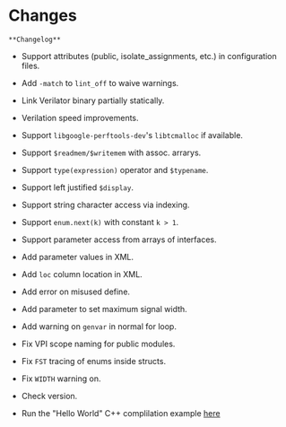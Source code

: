 
# Changes

    **Changelog**

- Support attributes (public, isolate_assignments, etc.) in configuration files.
- Add `-match` to `lint_off` to waive warnings.
- Link Verilator binary partially statically.
- Verilation speed improvements.
- Support `libgoogle-perftools-dev`'s `libtcmalloc` if available.
- Support `$readmem/$writemem` with assoc. arrarys.
- Support `type(expression)` operator and `$typename`.
- Support left justified `$display`.
- Support string character access via indexing.
- Support `enum.next(k)` with constant `k > 1`.
- Support parameter access from arrays of interfaces.
- Add parameter values in XML.
- Add `loc` column location in XML.
- Add error on misused define.
- Add parameter to set maximum signal width.
- Add warning on `genvar` in normal for loop.
- Fix VPI scope naming for public modules.
- Fix `FST` tracing of enums inside structs.
- Fix `WIDTH` warning on.


- Check version.
- Run the "Hello World" C++ complilation example [here](https://www.veripool.org/projects/verilator/wiki/Manual-verilator#EXAMPLE-C-EXECUTION)
